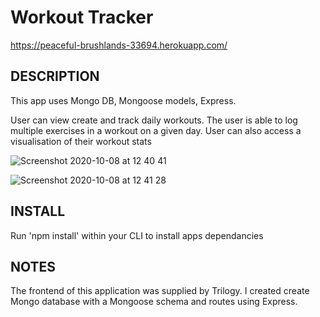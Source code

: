 # Workout Tracker

https://peaceful-brushlands-33694.herokuapp.com/

## DESCRIPTION

This app uses Mongo DB, Mongoose models, Express.

User can view create and track daily workouts. The user is able to log multiple exercises in a workout on a given day. 
User can also access a visualisation of their workout stats

![Screenshot 2020-10-08 at 12 40 41](https://user-images.githubusercontent.com/63279484/95406015-1c88b400-0965-11eb-9b4a-c10bf7f32d1d.png)


![Screenshot 2020-10-08 at 12 41 28](https://user-images.githubusercontent.com/63279484/95406078-4346ea80-0965-11eb-9643-16b19b3df373.png)

## INSTALL

Run 'npm install' within your CLI to install apps dependancies

## NOTES

The frontend of this application was supplied by Trilogy.  I created create Mongo database with a Mongoose schema and routes using Express.
